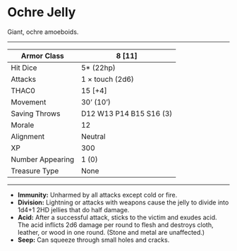 # Ochre Jelly

Giant, ochre amoeboids.

------

| Armor Class     | 8 [11]                  |
| ---------------- | ----------------------- |
| Hit Dice         | 5* (22hp)               |
| Attacks          | 1 × touch (2d6)         |
| THAC0            | 15 [+4]                 |
| Movement         | 30’ (10’)               |
| Saving Throws    | D12 W13 P14 B15 S16 (3) |
| Morale           | 12                      |
| Alignment        | Neutral                 |
| XP               | 300                     |
| Number Appearing | 1 (0)                   |
| Treasure Type    | None                    |

------

- **Immunity:** Unharmed by all attacks except cold or fire.
- **Division:** Lightning or attacks with weapons cause the jelly to divide into 1d4+1 2HD jellies that do half damage.
- **Acid:** After a successful attack, sticks to the victim and exudes acid. The acid inflicts 2d6 damage per round to flesh and destroys cloth, leather, or wood in one round. (Stone and metal are unaffected.)
- **Seep:** Can squeeze through small holes and cracks.